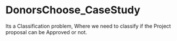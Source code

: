 # DonorsChoose_CaseStudy
Its a Classification problem, Where we need to classify if the Project proposal can be Approved or not.

